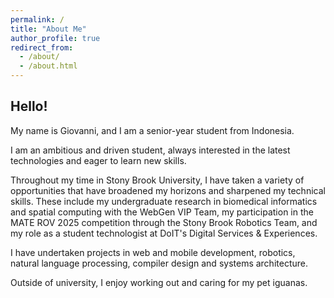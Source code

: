 ```yaml
---
permalink: /
title: "About Me"
author_profile: true
redirect_from: 
  - /about/
  - /about.html
---
```


## Hello!
My name is Giovanni, and I am a senior-year student from Indonesia.

I am an ambitious and driven student, always interested in the latest technologies and eager to learn new skills. 

Throughout my time in Stony Brook University, I have taken a variety of opportunities that have broadened my horizons and sharpened my technical skills. These include my undergraduate research in biomedical informatics and spatial computing with the WebGen VIP Team, my participation in the MATE ROV 2025 competition through the Stony Brook Robotics Team, and my role as a student technologist at DoIT's Digital Services & Experiences.

I have undertaken projects in web and mobile development, robotics, natural language processing, compiler design and systems architecture.

Outside of university, I enjoy working out and caring for my pet iguanas.
